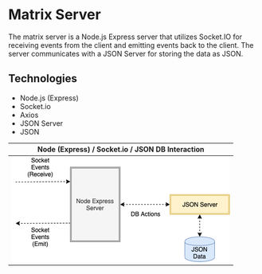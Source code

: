 # Matrix Server

The matrix server is a Node.js Express server that utilizes Socket.IO for receiving events from the client and emitting events back to the client. The server communicates with a JSON Server for storing the data as JSON.

## Technologies

- Node.js (Express)
- Socket.io
- Axios
- JSON Server
- JSON

| Node (Express) / Socket.io / JSON DB Interaction |
| :----------------------------------------------: |
|              ![](socket-server.png)              |
